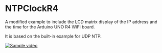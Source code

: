 # NTPClockR4
A modified example to include the LCD matrix display of the IP address and the time for the Arduino UNO R4 WiFi board.

It is based on the built-in example for UDP NTP.

[![Sample video](https://img.youtube.com/vi/qsTvNGd3lPs/0.jpg)](https://www.youtube.com/watch?v=qsTvNGd3lPs&ab_channel=MiguelS%C3%A1nchez)

